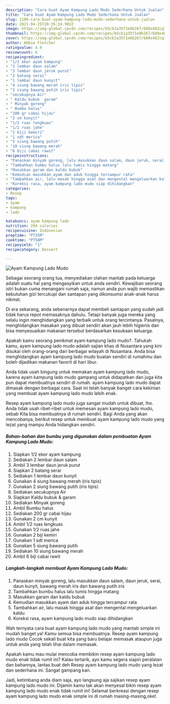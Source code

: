 ```yaml
---
description: "Cara buat Ayam Kampung Lado Mudo Sederhana Untuk Jualan"
title: "Cara buat Ayam Kampung Lado Mudo Sederhana Untuk Jualan"
slug: 1106-cara-buat-ayam-kampung-lado-mudo-sederhana-untuk-jualan
date: 2021-04-25T20:35:24.992Z
image: https://img-global.cpcdn.com/recipes/b5cb1a35f1e0b267/680x482cq70/ayam-kampung-lado-mudo-foto-resep-utama.jpg
thumbnail: https://img-global.cpcdn.com/recipes/b5cb1a35f1e0b267/680x482cq70/ayam-kampung-lado-mudo-foto-resep-utama.jpg
cover: https://img-global.cpcdn.com/recipes/b5cb1a35f1e0b267/680x482cq70/ayam-kampung-lado-mudo-foto-resep-utama.jpg
author: Abbie Fletcher
ratingvalue: 4.9
reviewcount: 6
recipeingredient:
- "1/2 ekor ayam kampung"
- "2 lembar daun salam"
- "3 lembar daun jeruk purut"
- "2 batang serai"
- "1 lembar daun kunyit"
- "4 siung bawang merah iris tipis"
- "2 siung bawang putih iris tipis"
- "secukupnya Air"
- " Kaldu bubuk  garam"
- " Minyak goreng"
- " Bumbu halus"
- "200 gr cabai hijau"
- "2 cm kunyit"
- "1/2 ruas lengkuas"
- "1/2 ruas jahe"
- "2 biji kemiri"
- "1 sdt merica"
- "5 siung bawang putih"
- "10 siung bawang merah"
- "6 biji cabai rawit"
recipeinstructions:
- "Panaskan minyak goreng, lalu masukkan daun salam, daun jeruk, serai, daun kunyit, bawang merah iris dan bawang putih iris"
- "Tambahkan bumbu halus lalu tumis hingga matang"
- "Masukkan garam dan kaldu bubuk"
- "Kemudian masukkan ayam dan aduk hingga tercampur rata"
- "Tambahkan air, lalu masak hingga asat dan mengental mengeluarkan kaldu"
- "Koreksi rasa, ayam kampung lado mudo siap dihidangkan"
categories:
- Resep
tags:
- ayam
- kampung
- lado

katakunci: ayam kampung lado 
nutrition: 294 calories
recipecuisine: Indonesian
preptime: "PT35M"
cooktime: "PT58M"
recipeyield: "1"
recipecategory: Dessert

---
```



![Ayam Kampung Lado Mudo](https://img-global.cpcdn.com/recipes/b5cb1a35f1e0b267/680x482cq70/ayam-kampung-lado-mudo-foto-resep-utama.jpg)

Sebagai seorang orang tua, menyediakan olahan mantab pada keluarga adalah suatu hal yang mengasyikan untuk anda sendiri. Kewajiban seorang istri bukan cuma menangani rumah saja, namun anda pun wajib memastikan kebutuhan gizi tercukupi dan santapan yang dikonsumsi anak-anak harus nikmat.

Di era  sekarang, anda sebenarnya dapat membeli santapan yang sudah jadi tidak harus repot memasaknya dahulu. Tetapi banyak juga mereka yang selalu ingin menghidangkan yang terbaik untuk orang tercintanya. Pasalnya, menghidangkan masakan yang dibuat sendiri akan jauh lebih higienis dan bisa menyesuaikan makanan tersebut berdasarkan kesukaan keluarga. 



Apakah kamu seorang penikmat ayam kampung lado mudo?. Tahukah kamu, ayam kampung lado mudo adalah sajian khas di Nusantara yang kini disukai oleh orang-orang dari berbagai wilayah di Nusantara. Anda bisa menghidangkan ayam kampung lado mudo buatan sendiri di rumahmu dan boleh dijadikan makanan favorit di hari libur.

Anda tidak usah bingung untuk memakan ayam kampung lado mudo, karena ayam kampung lado mudo gampang untuk didapatkan dan juga kita pun dapat membuatnya sendiri di rumah. ayam kampung lado mudo dapat dimasak dengan berbagai cara. Saat ini telah banyak banget cara kekinian yang membuat ayam kampung lado mudo lebih enak.

Resep ayam kampung lado mudo juga sangat mudah untuk dibuat, lho. Anda tidak usah ribet-ribet untuk memesan ayam kampung lado mudo, sebab Kita bisa membuatnya di rumah sendiri. Bagi Anda yang akan mencobanya, berikut resep untuk membuat ayam kampung lado mudo yang lezat yang mampu Anda hidangkan sendiri.

<!--inarticleads1-->

##### Bahan-bahan dan bumbu yang digunakan dalam pembuatan Ayam Kampung Lado Mudo:

1. Siapkan 1/2 ekor ayam kampung
1. Sediakan 2 lembar daun salam
1. Ambil 3 lembar daun jeruk purut
1. Siapkan 2 batang serai
1. Sediakan 1 lembar daun kunyit
1. Gunakan 4 siung bawang merah (iris tipis)
1. Gunakan 2 siung bawang putih (iris tipis)
1. Sediakan secukupnya Air
1. Siapkan  Kaldu bubuk &amp; garam
1. Sediakan  Minyak goreng
1. Ambil  Bumbu halus
1. Sediakan 200 gr cabai hijau
1. Gunakan 2 cm kunyit
1. Ambil 1/2 ruas lengkuas
1. Gunakan 1/2 ruas jahe
1. Gunakan 2 biji kemiri
1. Gunakan 1 sdt merica
1. Gunakan 5 siung bawang putih
1. Sediakan 10 siung bawang merah
1. Ambil 6 biji cabai rawit




<!--inarticleads2-->

##### Langkah-langkah membuat Ayam Kampung Lado Mudo:

1. Panaskan minyak goreng, lalu masukkan daun salam, daun jeruk, serai, daun kunyit, bawang merah iris dan bawang putih iris
1. Tambahkan bumbu halus lalu tumis hingga matang
1. Masukkan garam dan kaldu bubuk
1. Kemudian masukkan ayam dan aduk hingga tercampur rata
1. Tambahkan air, lalu masak hingga asat dan mengental mengeluarkan kaldu
1. Koreksi rasa, ayam kampung lado mudo siap dihidangkan




Wah ternyata cara buat ayam kampung lado mudo yang mantab simple ini mudah banget ya! Kamu semua bisa membuatnya. Resep ayam kampung lado mudo Cocok sekali buat kita yang baru belajar memasak ataupun juga untuk anda yang telah lihai dalam memasak.

Apakah kamu mau mulai mencoba membikin resep ayam kampung lado mudo enak tidak rumit ini? Kalau tertarik, ayo kamu segera siapin peralatan dan bahannya, lantas buat deh Resep ayam kampung lado mudo yang lezat dan sederhana ini. Sangat gampang kan. 

Jadi, ketimbang anda diam saja, ayo langsung aja sajikan resep ayam kampung lado mudo ini. Dijamin kamu tak akan menyesal bikin resep ayam kampung lado mudo enak tidak rumit ini! Selamat berkreasi dengan resep ayam kampung lado mudo enak simple ini di rumah masing-masing,oke!.


